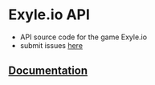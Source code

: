 # Exyle.io API

- API source code for the game Exyle.io
- submit issues [here](https://github.com/exyleio/exyleio/issues)

## [Documentation](https://github.com/exyleio/exyleio/tree/master/docs/projects/exyleio-api)

